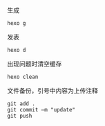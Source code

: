 
生成
```
hexo g 
```
发表
```
hexo d
```
出现问题时清空缓存
```
hexo clean
```
文件备份，引号中内容为上传注释
```
git add .
git commit –m "update"
git push 
```